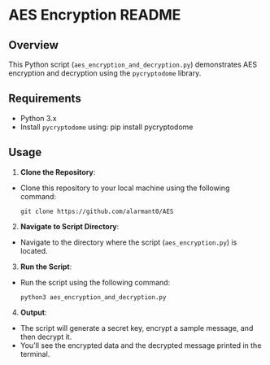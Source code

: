 # AES Encryption README

## Overview
This Python script (`aes_encryption_and_decryption.py`) demonstrates AES encryption and decryption using the `pycryptodome` library.

## Requirements
- Python 3.x
- Install `pycryptodome` using: pip install pycryptodome


## Usage
1. **Clone the Repository**: 
  - Clone this repository to your local machine using the following command:
    ```
    git clone https://github.com/alarmant0/AES
    ```

2. **Navigate to Script Directory**:
  - Navigate to the directory where the script (`aes_encryption.py`) is located.

3. **Run the Script**: 
  - Run the script using the following command:
    ```
    python3 aes_encryption_and_decryption.py
    ```

4. **Output**:
  - The script will generate a secret key, encrypt a sample message, and then decrypt it.
  - You'll see the encrypted data and the decrypted message printed in the terminal.
    
